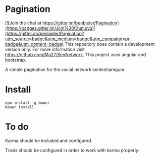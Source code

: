 # Pagination

[![Join the chat at https://gitter.im/benbieler/Pagination](https://badges.gitter.im/Join%20Chat.svg)](https://gitter.im/benbieler/Pagination?utm_source=badge&utm_medium=badge&utm_campaign=pr-badge&utm_content=badge)
This repository does contain a development version only. For more information visit https://github.com/Ma27/SenNetwork. This project uses angular and bootstrap.

A simple pagination for the social network sententiaregum.

Install
=======

    npm install -g bower
    bower install
    

To do
=====

Karma should be included and configured.

Travis should be configured in order to work with karma properly.
